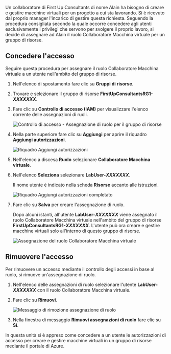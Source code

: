 Un collaboratore di First Up Consultants di nome Alain ha bisogno di creare e gestire macchine virtuali per un progetto a cui sta lavorando. Si è ricevuto dal proprio manager l'incarico di gestire questa richiesta. Seguendo la procedura consigliata secondo la quale occorre concedere agli utenti esclusivamente i privilegi che servono per svolgere il proprio lavoro, si decide di assegnare ad Alain il ruolo Collaboratore Macchina virtuale per un gruppo di risorse.

## <a name="grant-access"></a>Concedere l'accesso

Seguire questa procedura per assegnare il ruolo Collaboratore Macchina virtuale a un utente nell'ambito del gruppo di risorse.

1. Nell'elenco di spostamento fare clic su **Gruppi di risorse**.

1. Trovare e selezionare il gruppo di risorse **FirstUpConsultantsRG1-_XXXXXXX_**.

1. Fare clic su **Controllo di accesso (IAM)** per visualizzare l'elenco corrente delle assegnazioni di ruoli.

   ![Controllo di accesso - Assegnazione di ruolo per il gruppo di risorse](../media/5-resource-group-role-assignment.png)

1. Nella parte superiore fare clic su **Aggiungi** per aprire il riquadro **Aggiungi autorizzazioni**.

   ![Riquadro Aggiungi autorizzazioni](../media/5-add-permissions.png)

1. Nell'elenco a discesa **Ruolo** selezionare **Collaboratore Macchina virtuale**.

1. Nell'elenco **Seleziona** selezionare **LabUser-_XXXXXXX_**.

    Il nome utente è indicato nella scheda **Risorse** accanto alle istruzioni.

   ![Riquadro Aggiungi autorizzazioni completato](../media/5-add-permissions-save.png)

1. Fare clic su **Salva** per creare l'assegnazione di ruolo.

   Dopo alcuni istanti, all'utente **LabUser-_XXXXXXX_** viene assegnato il ruolo Collaboratore Macchina virtuale nell'ambito del gruppo di risorse **FirstUpConsultantsRG1-_XXXXXXX_**. L'utente può ora creare e gestire macchine virtuali solo all'interno di questo gruppo di risorse.

   ![Assegnazione del ruolo Collaboratore Macchina virtuale](../media/5-vm-contributor-assignment.png)

## <a name="remove-access"></a>Rimuovere l'accesso

Per rimuovere un accesso mediante il controllo degli accessi in base al ruolo, si rimuove un'assegnazione di ruolo.

1. Nell'elenco delle assegnazioni di ruolo selezionare l'utente **LabUser-_XXXXXXX_** con il ruolo Collaboratore Macchina virtuale.

1. Fare clic su **Rimuovi**.

   ![Messaggio di rimozione assegnazione di ruolo](../media/5-remove-role-assignment.png)

1. Nella finestra di messaggio **Rimuovi assegnazioni di ruolo** fare clic su **Sì**.

In questa unità si è appreso come concedere a un utente le autorizzazioni di accesso per creare e gestire macchine virtuali in un gruppo di risorse mediante il portale di Azure.